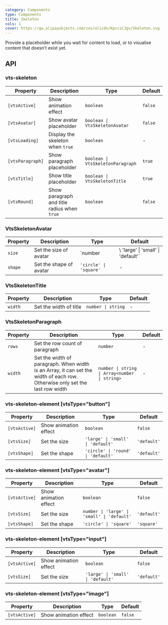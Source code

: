 ```yaml
---
category: Components
type: Components
title: Skeleton
cols: 1
cover: https://gw.alipayobjects.com/zos/alicdn/KpcciCJgv/Skeleton.svg
---
```


Provide a placeholder while you wait for content to load, or to visualise content that doesn't exist yet.

## API

### vts-skeleton

| Property | Description | Type | Default |
| --- | --- | --- | --- |
| `[vtsActive]` | Show animation effect | `boolean` | `false` |
| `[vtsAvatar]` | Show avatar placeholder | `boolean \| VtsSkeletonAvatar` | `false` |
| `[vtsLoading]` | Display the skeleton when `true` | `boolean` | - |
| `[vtsParagraph]` | Show paragraph placeholder | `boolean \| VtsSkeletonParagraph` | `true` |
| `[vtsTitle]` | Show title placeholder | `boolean \| VtsSkeletonTitle` | `true` |
| `[vtsRound]` | Show paragraph and title radius when `true` | `boolean` | `false` |


### VtsSkeletonAvatar

| Property | Description | Type | Default |
| --- | --- | --- | --- |
| `size` | Set the size of avatar | `number |\ 'large' \| 'small' \| 'default'` | - |
| `shape` | Set the shape of avatar | `'circle' \| 'square'` | - |

### VtsSkeletonTitle

| Property | Description | Type | Default |
| --- | --- | --- | --- |
| `width` | Set the width of title | `number \| string` | - |

### VtsSkeletonParagraph

| Property | Description | Type | Default |
| --- | --- | --- | --- |
| `rows` | Set the row count of paragraph | `number` | - |
| `width` | Set the width of paragraph. When width is an Array, it can set the width of each row. Otherwise only set the last row width | `number \| string \| Array<number \| string>` | - |

### vts-skeleton-element [vtsType="button"]

| Property | Description | Type | Default |
| --- | --- | --- | --- |
| `[vtsActive]` | Show animation effect | `boolean` | `false` |
| `[vtsSize]` | Set the size | `'large' \| 'small' \| 'default'` | `'default'` |
| `[vtsShape]` | Set the shape | `'circle' \| 'round' \| 'default'` | `'default'` |

### vts-skeleton-element [vtsType="avatar"]

| Property | Description | Type | Default |
| --- | --- | --- | --- |
| `[vtsActive]` | Show animation effect | `boolean` | `false` |
| `[vtsSize]` | Set the size | `number \| 'large' \| 'small' \| 'default'` | `'default'` |
| `[vtsShape]` | Set the shape | `'circle' \| 'square'` | `'square'` |

### vts-skeleton-element [vtsType="input"]

| Property | Description | Type | Default |
| --- | --- | --- | --- |
| `[vtsActive]` | Show animation effect | `boolean` | `false` |
| `[vtsSize]` | Set the size | `'large' \| 'small' \| 'default'` | `'default'` |

### vts-skeleton-element [vtsType="image"]

| Property | Description | Type | Default |
| --- | --- | --- | --- |
| `[vtsActive]` | Show animation effect | `boolean` | `false` |

